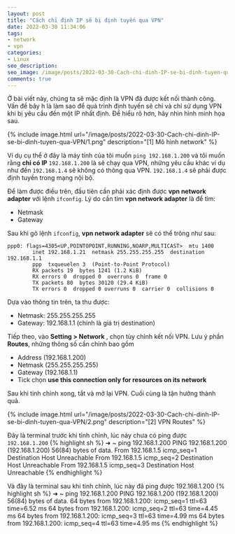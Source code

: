 ```yaml
---
layout: post
title: "Cách chỉ định IP sẽ bị định tuyến qua VPN"
date: 2022-03-30 11:34:06
tags:
- network
- vpn
categories:
- Linux
seo_description:
seo_image: /image/posts/2022-03-30-Cach-chi-dinh-IP-se-bi-dinh-tuyen-qua-VPN/1.png
comments: true
---
```


Ở bài viết này, chúng ta sẽ mặc định là VPN đã được kết nối thành công. Vấn đề bây h là làm sao để quá trình định tuyến sẽ chỉ và chỉ sử dụng
VPN khi bị yêu cầu đến một IP nhất định. Để hiểu rõ hơn, hãy nhìn hình minh họa sau.

{% include image.html url="/image/posts/2022-03-30-Cach-chi-dinh-IP-se-bi-dinh-tuyen-qua-VPN/1.png" description="[1] Mô hình network" %}

Ví dụ cụ thể ở đây là máy tính của tôi muốn `ping 192.168.1.200` và tôi muốn rằng **chỉ có IP** `192.168.1.200` là sẽ chạy qua VPN, những yêu cầu
khác ví dụ như đến `192.168.1.4` sẽ không có thông qua VPN. `192.168.1.4` sẽ phải được định tuyền trong mạng nội bộ.

Để làm được điều trên, đầu tiên cần phải xác định được **vpn network adapter** với lệnh `ifconfig`.
Lý do cần tìm **vpn network adapter** là để tìm:

- Netmask
- Gateway

Sau khi gõ lệnh `ifconfig`, **vpn network adapter** sẽ có thể trông như sau:

``` text
ppp0: flags=4305<UP,POINTOPOINT,RUNNING,NOARP,MULTICAST>  mtu 1400
        inet 192.168.1.21  netmask 255.255.255.255  destination 192.168.1.1
        ppp  txqueuelen 3  (Point-to-Point Protocol)
        RX packets 19  bytes 1241 (1.2 KiB)
        RX errors 0  dropped 0  overruns 0  frame 0
        TX packets 80  bytes 30120 (29.4 KiB)
        TX errors 0  dropped 0 overruns 0  carrier 0  collisions 0
```

Dựa vào thông tin trên, ta thu được:

- Netmask: 255.255.255.255
- Gateway: 192.168.1.1 (chính là giá trị destination)




Tiếp theo, vào **Setting > Network** , chọn tùy chỉnh kết nối VPN. Lưu ý phần **Routes**, những thông số cần chỉnh bao gồm

- Address (192.168.1.200)
- Netmask (255.255.255.255)
- Gateway (192.168.1.1)
- Tick chọn **use this connection only for resources on its network**

Sau khi tinh chỉnh xong, tắt và mở lại VPN. Cuối cùng là tận hưởng thành quả.

{% include image.html url="/image/posts/2022-03-30-Cach-chi-dinh-IP-se-bi-dinh-tuyen-qua-VPN/2.png" description="[2] VPN Routes" %}

Đây là terminal trước khi tỉnh chỉnh, lúc này chưa có ping được `192.168.1.200`
{% highlight sh %}
➜ ~ ping 192.168.1.200
PING 192.168.1.200 (192.168.1.200) 56(84) bytes of data.
From 192.168.1.5 icmp_seq=1 Destination Host Unreachable
From 192.168.1.5 icmp_seq=2 Destination Host Unreachable
From 192.168.1.5 icmp_seq=3 Destination Host Unreachable
{% endhighlight %}

Và đây là terminal sau khi tinh chỉnh, lúc này đã ping được 192.168.1.200
{% highlight sh %}
➜ ~ ping 192.168.1.200
PING 192.168.1.200 (192.168.1.200) 56(84) bytes of data.
64 bytes from 192.168.1.200: icmp_seq=1 ttl=63 time=6.52 ms
64 bytes from 192.168.1.200: icmp_seq=2 ttl=63 time=4.45 ms
64 bytes from 192.168.1.200: icmp_seq=3 ttl=63 time=4.99 ms
64 bytes from 192.168.1.200: icmp_seq=4 ttl=63 time=4.95 ms
{% endhighlight %}
